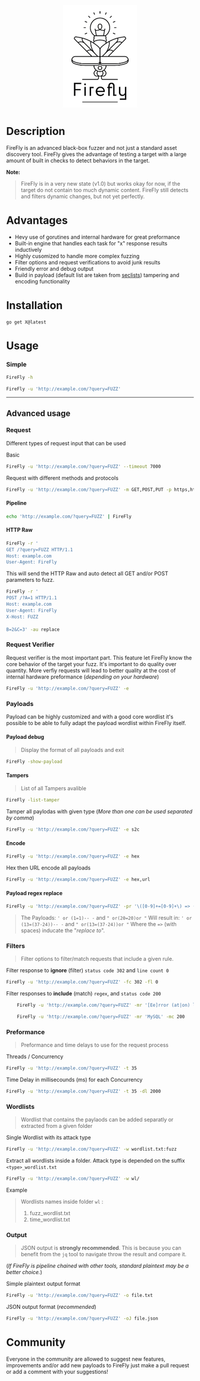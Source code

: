 
<h1 align="center">
  <img src="fireflyLogo.png" alt="firefly" width="200px">
  <br>
</h1>

# Description
FireFly is an advanced black-box fuzzer and not just a standard asset discovery tool. FireFly gives the advantage of testing a target with a large amount of built in checks to detect behaviors in the target.

**Note:**
>  FireFly is in a very new state (v1.0) but works okay for now, if the target do not contain too much dynamic content. FireFly still detects and filters dynamic changes, but not yet perfectly.

# Advantages
- Hevy use of gorutines and internal hardware for great preformance
- Built-in engine that handles each task for "x" response results inductively
- Highly cusomized to handle more complex fuzzing
- Filter options and request verifications to avoid junk results
- Friendly error and debug output
- Build in payload (default list are taken from [seclists](https://github.com/danielmiessler/SecLists)) tampering and encoding functionality


# Installation

```
go get X@latest
```

# Usage

### Simple

```bash
FireFly -h
```

```bash
FireFly -u 'http://example.com/?query=FUZZ'
```

---

## Advanced usage

### Request
Different types of request input that can be used

Basic
```bash
FireFly -u 'http://example.com/?query=FUZZ' --timeout 7000
```

Request with different methods and protocols
```bash
FireFly -u 'http://example.com/?query=FUZZ' -m GET,POST,PUT -p https,http,ws
```

#### Pipeline
```bash
echo 'http://example.com/?query=FUZZ' | FireFly 
```

#### HTTP Raw
```bash
FireFly -r '
GET /?query=FUZZ HTTP/1.1
Host: example.com
User-Agent: FireFly
```

This will send the HTTP Raw  and auto detect all GET and/or POST parameters to fuzz.
```bash
FireFly -r '
POST /?A=1 HTTP/1.1
Host: example.com
User-Agent: FireFly
X-Host: FUZZ

B=2&C=3' -au replace
```

### Request Verifier
Request verifier is the most important part. This feature let FireFly know the core behavior of the target your fuzz. It's important to do quality over quantity. More verfiy requests will lead to better quality at the cost of internal hardware preformance (*depending on your hardware*)

```bash
FireFly -u 'http://example.com/?query=FUZZ' -e 
```

### Payloads
Payload can be highly customized and with a good core wordlist it's possible to be able to fully adapt the payload wordlist within FireFly itself.

#### Payload debug
> Display the format of all payloads and exit
```bash
FireFly -show-payload
```

#### Tampers 
> List of all Tampers avalible
```bash
FireFly -list-tamper
```

Tamper all paylodas with given type (*More than one can be used separated by comma*)
```bash
FireFly -u 'http://example.com/?query=FUZZ' -e s2c
```

#### Encode
```bash
FireFly -u 'http://example.com/?query=FUZZ' -e hex
```
Hex then URL encode all payloads
```bash
FireFly -u 'http://example.com/?query=FUZZ' -e hex,url
```

#### Payload regex replace
```bash
FireFly -u 'http://example.com/?query=FUZZ' -pr '\([0-9]+=[0-9]+\) => (13=(37-24))'
```
>The Payloads: `' or (1=1)-- -` and `" or(20=20)or "` 
> Will result in: `' or (13=(37-24))-- -`  and `" or(13=(37-24))or "`
> Where the ` => ` (with spaces) inducate the "*replace to*".


### Filters
> Filter options to filter/match requests that include a given rule.

Filter response to **ignore** (filter) `status code 302` and `line count 0`
```bash
FireFly -u 'http://example.com/?query=FUZZ' -fc 302 -fl 0
```

Filter responses to **include** (match) `regex`, and `status code 200`
```bash
	FireFly -u 'http://example.com/?query=FUZZ' -mr '[Ee]rror (at|on) line \d' -mc 200
```

```bash
	FireFly -u 'http://example.com/?query=FUZZ' -mr 'MySQL' -mc 200
```


### Preformance
> Preformance and time delays to use for the request process

Threads / Concurrency 
```bash
FireFly -u 'http://example.com/?query=FUZZ' -t 35
```

Time Delay in millisecounds (ms) for each Concurrency
```bash
FireFly -u 'http://example.com/?query=FUZZ' -t 35 -dl 2000
```

### Wordlists
> Wordlist that contains the paylaods can be added separatly or extracted from a given folder

Single Wordlist with its attack type
```bash
FireFly -u 'http://example.com/?query=FUZZ' -w wordlist.txt:fuzz
```

Extract all wordlists inside a folder. Attack type is depended on the suffix `<type>_wordlist.txt`
```bash
FireFly -u 'http://example.com/?query=FUZZ' -w wl/
```
Example
> Wordlists names inside folder `wl` :
> 1. fuzz_wordlist.txt
> 2. time_wordlist.txt


### Output
> JSON output is **strongly recommended**. This is because you can benefit from the `jq` tool to navigate throw the result and compare it.

(*If FireFly is pipeline chained with other tools, standard plaintext may be a better choice.*)

Simple plaintext output format
```bash
FireFly -u 'http://example.com/?query=FUZZ' -o file.txt
```

JSON output format (*recommended*)
```bash
FireFly -u 'http://example.com/?query=FUZZ' -oJ file.json
```

# Community

Everyone in the community are allowed to suggest new features, improvements and/or add new payloads to FireFly just make a pull request or add a comment with your suggestions!
